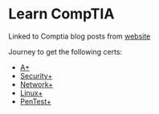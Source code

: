 # Learn CompTIA

<!--
  To ref: https://stackoverflow.com/questions/359424/detach-move-subdirectory-into-separate-git-repository/17864475#17864475

  Not perfect, but works: git pull ../me learn-comptia --allow-unrelated-histories
-->

Linked to Comptia blog posts from [website](https://zometa.me)

Journey to get the following certs:

- [A+](https://www.comptia.org/training/by-certification/a)
- [Security+](https://www.comptia.org/training/by-certification/security)
- [Network+](https://www.comptia.org/training/by-certification/network)
- [Linux+](https://www.comptia.org/training/by-certification/linux)
- [PenTest+](https://www.comptia.org/training/by-certification/pentest)
